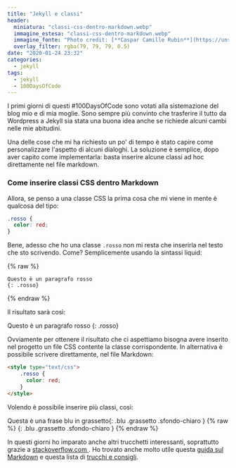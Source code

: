 ```yaml
---
title: "Jekyll e classi"
header:
  miniatura: "classi-css-dentro-markdown.webp"
  immagine_estesa: "classi-css-dentro-markdown.webp"
  immagine_fonte: "Photo credit: [**Caspar Camille Rubin**](https://unsplash.com/@casparrubin)"
  overlay_filter: rgba(79, 79, 79, 0.5)
date: "2020-01-24 23:32"
categories:
  - jekyll
tags:
  - jekyll
  - 100DaysOfCode
---
```


I primi giorni di questi #100DaysOfCode sono votati alla sistemazione del blog mio e di mia moglie. Sono sempre più convinto che trasferire il tutto da Wordpress a Jekyll sia stata una buona idea anche se richiede alcuni cambi nelle mie abitudini.

Una delle cose che mi ha richiesto un po' di tempo è stato capire come personalizzare l'aspetto di alcuni dialoghi. La soluzione è semplice, dopo aver capito come implementarla: basta inserire alcune classi ad hoc direttamente nel file markdown.

### Come inserire classi CSS dentro Markdown

Allora, se penso a una classe CSS la prima cosa che mi viene in mente è qualcosa del tipo:

~~~css
.rosso {
  color: red;
}
~~~

Bene, adesso che ho una classe `.rosso` non mi resta che inserirla nel testo che sto scrivendo. Come? Semplicemente usando la sintassi liquid:

{% raw %}
~~~
Questo è un paragrafo rosso
{: .rosso}
~~~
{% endraw %}

Il risultato sarà così:

Questo è un paragrafo rosso
{: .rosso}

Ovviamente per ottenere il risultato che ci aspettiamo bisogna avere inserito nel progetto un file CSS contente la classe corrispondente. In alternativa è possibile scrivere direttamente, nel file Markdown:

~~~html
<style type="text/css">
    .rosso {
      color: red;
    }
</style>
~~~

Volendo è possibile inserire più classi, così:


Questa è una frase blu in grassetto{: .blu .grassetto .sfondo-chiaro }
{% raw %}
{: .blu .grassetto .sfondo-chiaro }
{% endraw %}


In questi giorni ho imparato anche altri trucchetti interessanti, soprattutto grazie a [stackoverflow.com ](https://stackoverflow.com/). Ho trovato anche molto utile questa [guida sul Markdown](https://about.gitlab.com/handbook/engineering/technical-writing/markdown-guide/) e questa lista di [trucchi e consigli](https://about.gitlab.com/blog/2016/07/19/markdown-kramdown-tips-and-tricks/).

<style type="text/css">
  .rosso {
    color: red;
  }

  .blu {
    color: blue;
  }

  .grassetto {
    font-weight: bold;
  }

  .sfondo-chiaro {
    background-color: #c2c9d4
  }
</style>
